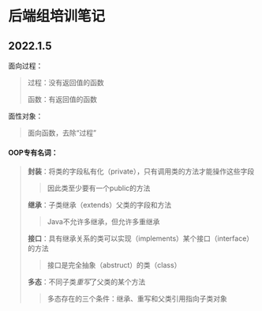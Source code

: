 # 后端组培训笔记

## 2022.1.5

面向过程：

> 过程：没有返回值的函数
>
> 函数：有返回值的函数

面性对象：

> 面向函数，去除“过程”

#### OOP专有名词：

> **封装**：将类的字段私有化（private），只有调用类的方法才能操作这些字段
>
> > 因此类至少要有一个public的方法
>
> **继承**：子类继承（extends）父类的字段和方法
>
> > Java不允许多继承，但允许多重继承
>
> **接口**：具有继承关系的类可以实现（implements）某个接口（interface）的方法
>
> > 接口是完全抽象（abstruct）的类（class）
>
> **多态**：不同子类*重写*了父类的某个方法
>
> > 多态存在的三个条件：继承、重写和父类引用指向子类对象
